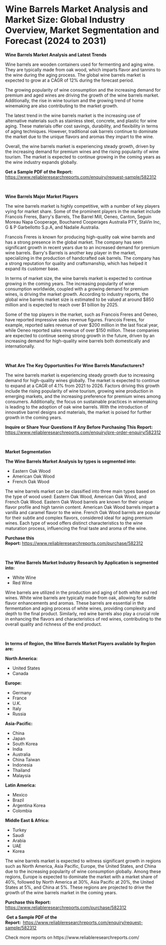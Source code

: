 <p><h1>Wine Barrels Market Analysis and Market Size: Global Industry Overview, Market Segmentation and Forecast (2024 to 2031)</h1></p><p><strong>Wine Barrels Market Analysis and Latest Trends</strong></p>
<p><p>Wine barrels are wooden containers used for fermenting and aging wine. They are typically made from oak wood, which imparts flavor and tannins to the wine during the aging process. The global wine barrels market is expected to grow at a CAGR of 12% during the forecast period.</p><p>The growing popularity of wine consumption and the increasing demand for premium and aged wines are driving the growth of the wine barrels market. Additionally, the rise in wine tourism and the growing trend of home winemaking are also contributing to the market growth.</p><p>The latest trend in the wine barrels market is the increasing use of alternative materials such as stainless steel, concrete, and plastic for wine aging. These materials offer cost savings, durability, and flexibility in terms of aging techniques. However, traditional oak barrels continue to dominate the market due to the unique flavors and aromas they impart to the wine.</p><p>Overall, the wine barrels market is experiencing steady growth, driven by the increasing demand for premium wines and the rising popularity of wine tourism. The market is expected to continue growing in the coming years as the wine industry expands globally.</p></p>
<p><strong>Get a Sample PDF of the Report:&nbsp;</strong> <a href="https://www.reliableresearchreports.com/enquiry/request-sample/582312">https://www.reliableresearchreports.com/enquiry/request-sample/582312</a></p>
<p>&nbsp;</p>
<p><strong>Wine Barrels Major Market Players</strong></p>
<p><p>The wine barrels market is highly competitive, with a number of key players vying for market share. Some of the prominent players in the market include Francois Freres, Barry's Barrels, The Barrel Mill, Oeneo, Canton, Seguin Moreau Napa Cooperage, Bouchared Cooperages Australia PTY, StaVin Inc, G & P Garbellotto S.p.A, and Nadalie Australia.</p><p>Francois Freres is known for producing high-quality oak wine barrels and has a strong presence in the global market. The company has seen significant growth in recent years due to an increased demand for premium wine barrels. Barry's Barrels is another key player in the market, specializing in the production of handcrafted oak barrels. The company has a strong reputation for quality and craftsmanship, which has helped it expand its customer base.</p><p>In terms of market size, the wine barrels market is expected to continue growing in the coming years. The increasing popularity of wine consumption worldwide, coupled with a growing demand for premium wines, is driving the market growth. According to industry reports, the global wine barrels market size is estimated to be valued at around $850 million and is expected to reach over $1 billion by 2025.</p><p>Some of the top players in the market, such as Francois Freres and Oeneo, have reported impressive sales revenue figures. Francois Freres, for example, reported sales revenue of over $200 million in the last fiscal year, while Oeneo reported sales revenue of over $150 million. These companies are expected to continue seeing strong growth in the future, driven by an increasing demand for high-quality wine barrels both domestically and internationally.</p></p>
<p>&nbsp;</p>
<p><strong>What Are The Key Opportunities For Wine Barrels Manufacturers?</strong></p>
<p><p>The wine barrels market is experiencing steady growth due to increasing demand for high-quality wines globally. The market is expected to continue to expand at a CAGR of 4.1% from 2021 to 2026. Factors driving this growth include the rising popularity of wine tourism, growing wine production in emerging markets, and the increasing preference for premium wines among consumers. Additionally, the focus on sustainable practices in winemaking is leading to the adoption of oak wine barrels. With the introduction of innovative barrel designs and materials, the market is poised for further growth in the coming years.</p></p>
<p><strong>Inquire or Share Your Questions If Any Before Purchasing This Report:</strong> <a href="https://www.reliableresearchreports.com/enquiry/pre-order-enquiry/582312">https://www.reliableresearchreports.com/enquiry/pre-order-enquiry/582312</a></p>
<p>&nbsp;</p>
<p><strong>Market Segmentation</strong></p>
<p><strong>The Wine Barrels Market Analysis by types is segmented into:</strong></p>
<p><ul><li>Eastern Oak Wood</li><li>American Oak Wood</li><li>French Oak Wood</li></ul></p>
<p><p>The wine barrels market can be classified into three main types based on the type of wood used: Eastern Oak Wood, American Oak Wood, and French Oak Wood. Eastern Oak Wood barrels are known for their unique flavor profile and high tannin content. American Oak Wood barrels impart a vanilla and caramel flavor to the wine. French Oak Wood barrels are popular for their subtle and complex flavors, considered ideal for aging premium wines. Each type of wood offers distinct characteristics to the wine maturation process, influencing the final taste and aroma of the wine.</p></p>
<p><strong>Purchase this Report:&nbsp;</strong><a href="https://www.reliableresearchreports.com/purchase/582312">https://www.reliableresearchreports.com/purchase/582312</a></p>
<p>&nbsp;</p>
<p><strong>The Wine Barrels Market Industry Research by Application is segmented into:</strong></p>
<p><ul><li>White Wine</li><li>Red Wine</li></ul></p>
<p><p>Wine barrels are utilized in the production and aging of both white and red wines. White wine barrels are typically made from oak, allowing for subtle flavor enhancements and aromas. These barrels are essential in the fermentation and aging process of white wines, providing complexity and depth to the final product. Similarly, red wine barrels also play a crucial role in enhancing the flavors and characteristics of red wines, contributing to the overall quality and richness of the end product.</p></p>
<p>&nbsp;</p>
<p><strong>In terms of Region, the Wine Barrels Market Players available by Region are:</strong></p>
<p>
    <p> <strong> North America: </strong>
        <ul>
            <li>United States</li>
            <li>Canada</li>
        </ul>
        </p> 
    <p> <strong> Europe: </strong>
        <ul>
            <li>Germany</li>
            <li>France</li>
            <li>U.K.</li>
            <li>Italy</li>
            <li>Russia</li>
        </ul>
        </p> 
    <p> <strong> Asia-Pacific: </strong>
        <ul>
            <li>China</li>
            <li>Japan</li>
            <li>South Korea</li>
            <li>India</li>
            <li>Australia</li>
            <li>China Taiwan</li>
            <li>Indonesia</li>
            <li>Thailand</li>
            <li>Malaysia</li>
        </ul>
        </p> 
    <p> <strong> Latin America: </strong>
        <ul>
            <li>Mexico</li>
            <li>Brazil</li>
            <li>Argentina Korea</li>
            <li>Colombia</li>
        </ul>
        </p> 
    <p> <strong> Middle East & Africa: </strong>
        <ul>
            <li>Turkey</li>
            <li>Saudi</li>
            <li>Arabia</li>
            <li>UAE</li>
            <li>Korea</li>
        </ul>
    </p>
    </p>
<p><p>The wine barrels market is expected to witness significant growth in regions such as North America, Asia Pacific, Europe, the United States, and China due to the increasing popularity of wine consumption globally. Among these regions, Europe is expected to dominate the market with a market share of 40%, followed by North America at 30%, Asia Pacific at 20%, the United States at 5%, and China at 5%. These regions are projected to drive the growth of the wine barrels market in the coming years.</p></p>
<p><strong>Purchase this Report: </strong><a href="https://www.reliableresearchreports.com/purchase/582312">https://www.reliableresearchreports.com/purchase/582312</a></p>
<p>&nbsp;<strong>Get a Sample PDF of the Report:&nbsp;&nbsp;</strong><a href="https://www.reliableresearchreports.com/enquiry/request-sample/582312">https://www.reliableresearchreports.com/enquiry/request-sample/582312</a></p>
<p><strong></strong></p>
<p>Check more reports on https://www.reliableresearchreports.com/</p>